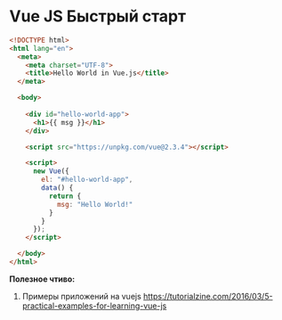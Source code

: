 # Vue JS Быстрый старт

```html
<!DOCTYPE html>
<html lang="en">
  <meta>
    <meta charset="UTF-8">
    <title>Hello World in Vue.js</title>
  </meta>

  <body>
	
    <div id="hello-world-app">
      <h1>{{ msg }}</h1>
    </div>

    <script src="https://unpkg.com/vue@2.3.4"></script>

    <script>
      new Vue({
        el: "#hello-world-app",
        data() {
          return {
            msg: "Hello World!"
          }
        }
      });
    </script>

  </body>
</html>
```

**Полезное чтиво:**

1. Примеры приложений на vuejs https://tutorialzine.com/2016/03/5-practical-examples-for-learning-vue-js